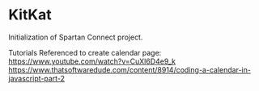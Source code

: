 # KitKat
Initialization of Spartan Connect project.

Tutorials Referenced to create calendar page: 
https://www.youtube.com/watch?v=CuXl6D4e9_k
https://www.thatsoftwaredude.com/content/8914/coding-a-calendar-in-javascript-part-2
